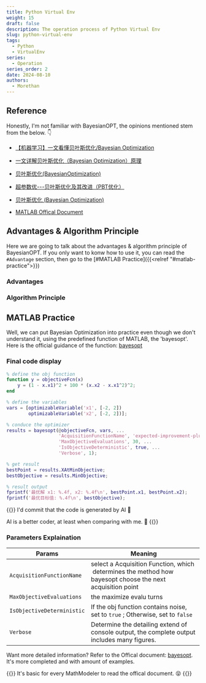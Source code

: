 ```yaml
---
title: Python Virtual Env
weight: 15
draft: false
description: The operation process of Python Virtual Env
slug: python-virtual-env
tags:
  - Python
  - VirtualEnv
series:
  - Operation
series_order: 2
date: 2024-08-10
authors:
  - Morethan
---
```


## Reference
Honestly, I'm not familiar with BayesianOPT, the opinions mentioned stem from the below. 👇

- [【机器学习】一文看懂贝叶斯优化/Bayesian Optimization](https://blog.csdn.net/qq_27590277/article/details/115451660)

- [一文详解贝叶斯优化（Bayesian Optimization）原理](https://www.cnblogs.com/milliele/p/17782631.html)

- [贝叶斯优化(BayesianOptimization)](https://blog.csdn.net/Leon_winter/article/details/86604553)

- [超参数优---贝叶斯优化及其改进（PBT优化）](https://blog.csdn.net/xys430381_1/article/details/103871212)

- [贝叶斯优化 (Bayesian Optimization)](https://leovan.me/cn/2020/06/bayesian-optimization/)

- [MATLAB Offical Document](https://ww2.mathworks.cn/help/stats/bayesopt.html?s_tid=srchtitle_site_search_1_bayesopt)


## Advantages & Algorithm Principle
Here we are going to talk about the advantages & algorithm principle of BayesianOPT. If you only want to konw how to use it, you can read the `#Advantage` section, then go to the [#MATLAB Practice]({{<relref "#matlab-practice">}})

### Advantages

### Algorithm Principle

## MATLAB Practice
Well, we can put Bayesian Optimization into practice even though we don't understand it, using the predefined function of MATLAB, the 'bayesopt'. Here is the official guidance of the function: [bayesopt](https://ww2.mathworks.cn/help/stats/bayesopt.html?s_tid=srchtitle_site_search_1_bayesopt)

### Final code display
```matlab
% define the obj function
function y = objectiveFcn(x)
    y = (1 - x.x1)^2 + 100 * (x.x2 - x.x1^2)^2;
end

% define the variables
vars = [optimizableVariable('x1', [-2, 2])
        optimizableVariable('x2', [-2, 2])];

% conduce the optimizer
results = bayesopt(@objectiveFcn, vars, ...
                   'AcquisitionFunctionName', 'expected-improvement-plus', ...
                   'MaxObjectiveEvaluations', 30, ...
                   'IsObjectiveDeterministic', true, ...
                   'Verbose', 1);

% get result
bestPoint = results.XAtMinObjective;
bestObjective = results.MinObjective;

% result output
fprintf('最优解 x1: %.4f, x2: %.4f\n', bestPoint.x1, bestPoint.x2);
fprintf('最优目标值: %.4f\n', bestObjective);
```

{{<alert>}}
I'd commit that the code is generated by AI 🥲

AI is a better coder, at least when comparing with me. 🫠
{{</alert>}}

### Parameters Explaination

| Params                     | Meaning                                                                                                    |
| -------------------------- | ---------------------------------------------------------------------------------------------------------- |
| `AcquisitionFunctionName`  | select a Acquisition Function, which  determines the method how bayesopt choose the next acquisition point |
| `MaxObjectiveEvaluations`  | the maximize evalu turns                                                                                   |
| `IsObjectiveDeterministic` | If the obj function contains noise, set to `true` ; Otherwise, set to `false`                              |
| `Verbose`                  | Determine the detailing extend of console output, the complete output includes many figures.               |

Want more detailed information? Refer to the Offical document: [bayesopt](https://ww2.mathworks.cn/help/stats/bayesopt.html?s_tid=srchtitle_site_search_1_bayesopt). It's more completed and with amount of examples.

{{<alert>}}
It's basic for every MathModeler to read the offical document. 😝
{{</alert>}}